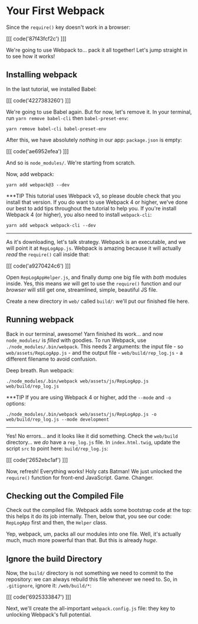 # Your First Webpack

Since the `require()` key doesn't work in a browser:

[[[ code('87f43fcf2c') ]]]

We're going to use Webpack to... pack it all together! Let's jump straight in
to see how it works!

## Installing webpack

In the last tutorial, we installed Babel:

[[[ code('4227383260') ]]]

We're going to use Babel again. But for now, let's remove it. In your terminal, run
`yarn remove babel-cli` then `babel-preset-env`:

```terminal-silent
yarn remove babel-cli babel-preset-env
```

After this, we have absolutely *nothing* in our app: `package.json` is empty:

[[[ code('ae6952efea') ]]]

And so is `node_modules/`. We're starting from scratch.

Now, add webpack:

```terminal
yarn add webpack@3 --dev
```

***TIP
This tutorial uses Webpack v3, so please double check that you install that version. If you
do want to use Webpack 4 or higher, we've done our best to add tips throughout the tutorial 
to help you. If you're install Webpack 4 (or higher), you also need to install `webpack-cli`:

```terminal
yarn add webpack webpack-cli --dev
```
***

As it's downloading, let's talk strategy. Webpack is an executable, and we will point
it at `RepLogApp.js`. Webpack is amazing because it will actually *read* the `require()`
call inside that:

[[[ code('a9270424c6') ]]]

Open `RepLogAppHelper.js`, and finally dump one big file with *both* modules inside.
Yes, this means *we* will get to use the `require()` function and our *browser* will
still get one, streamlined, simple, beautiful JS file.

Create a new directory in `web/` called `build/`: we'll put our finished file here.

## Running webpack

Back in our terminal, awesome! Yarn finished its work... and now `node_modules/`
is *filled* with goodies. To run Webpack, use `./node_modules/.bin/webpack`. This
needs 2 arguments: the input file - so `web/assets/RepLogApp.js` - and the output
file - `web/build/rep_log.js` - a different filename to avoid confusion.

Deep breath. Run webpack:

```terminal-silent
./node_modules/.bin/webpack web/assets/js/RepLogApp.js web/build/rep_log.js
```

***TIP
If you are using Webpack 4 or higher, add the `--mode` and `-o` options:

```terminal-silent
./node_modules/.bin/webpack web/assets/js/RepLogApp.js -o web/build/rep_log.js --mode development
```
***

Yes! No errors... and it looks like it did something. Check the `web/build` directory...
we *do* have a `rep_log.js` file. In `index.html.twig`, update the script `src`
to point here: `build/rep_log.js`:

[[[ code('2652ebc1af') ]]]

Now, refresh! Everything works! Holy cats Batman! We just unlocked the `require()`
function for front-end JavaScript. Game. Changer.

## Checking out the Compiled File

Check out the compiled file. Webpack adds some bootstrap code at the top: this helps
it do its job internally. Then, below that, you see our code: `RepLogApp` first and
then, the `Helper` class.

Yep, webpack, um, packs all our modules into one file. Well, it's actually much,
much more powerful than that. But this is already *huge*.

## Ignore the build Directory

Now, the `build/` directory is not something we need to commit to the repository:
we can always rebuild this file whenever we need to. So, in `.gitignore`, ignore
it: `/web/build/*`:

[[[ code('6925333847') ]]]

Next, we'll create the all-important `webpack.config.js` file: they key to unlocking
Webpack's full potential.
